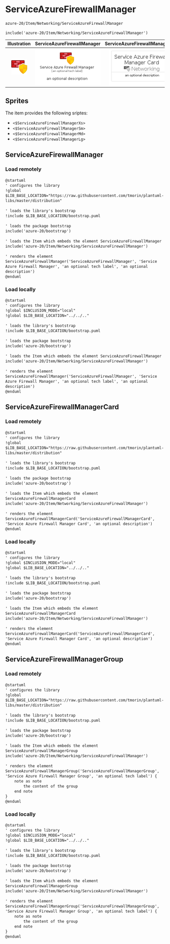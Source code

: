 # ServiceAzureFirewallManager


```text
azure-20/Item/Networking/ServiceAzureFirewallManager
```

```text
include('azure-20/Item/Networking/ServiceAzureFirewallManager')
```



| Illustration | ServiceAzureFirewallManager | ServiceAzureFirewallManagerCard | ServiceAzureFirewallManagerGroup |
| :---: | :---: | :---: | :---: |
| ![illustration for Illustration](../../../azure-20/Item/Networking/ServiceAzureFirewallManager.png) | ![illustration for ServiceAzureFirewallManager](../../../azure-20/Item/Networking/ServiceAzureFirewallManager.Local.png) | ![illustration for ServiceAzureFirewallManagerCard](../../../azure-20/Item/Networking/ServiceAzureFirewallManagerCard.Local.png) | ![illustration for ServiceAzureFirewallManagerGroup](../../../azure-20/Item/Networking/ServiceAzureFirewallManagerGroup.Local.png) |



## Sprites
The item provides the following sriptes:

- `<$ServiceAzureFirewallManagerXs>`
- `<$ServiceAzureFirewallManagerSm>`
- `<$ServiceAzureFirewallManagerMd>`
- `<$ServiceAzureFirewallManagerLg>`





## ServiceAzureFirewallManager

### Load remotely
```plantuml
@startuml
' configures the library
!global $LIB_BASE_LOCATION="https://raw.githubusercontent.com/tmorin/plantuml-libs/master/distribution"

' loads the library's bootstrap
!include $LIB_BASE_LOCATION/bootstrap.puml

' loads the package bootstrap
include('azure-20/bootstrap')

' loads the Item which embeds the element ServiceAzureFirewallManager
include('azure-20/Item/Networking/ServiceAzureFirewallManager')

' renders the element
ServiceAzureFirewallManager('ServiceAzureFirewallManager', 'Service Azure Firewall Manager', 'an optional tech label', 'an optional description')
@enduml
```

### Load locally
```plantuml
@startuml
' configures the library
!global $INCLUSION_MODE="local"
!global $LIB_BASE_LOCATION="../../.."

' loads the library's bootstrap
!include $LIB_BASE_LOCATION/bootstrap.puml

' loads the package bootstrap
include('azure-20/bootstrap')

' loads the Item which embeds the element ServiceAzureFirewallManager
include('azure-20/Item/Networking/ServiceAzureFirewallManager')

' renders the element
ServiceAzureFirewallManager('ServiceAzureFirewallManager', 'Service Azure Firewall Manager', 'an optional tech label', 'an optional description')
@enduml
```

## ServiceAzureFirewallManagerCard

### Load remotely
```plantuml
@startuml
' configures the library
!global $LIB_BASE_LOCATION="https://raw.githubusercontent.com/tmorin/plantuml-libs/master/distribution"

' loads the library's bootstrap
!include $LIB_BASE_LOCATION/bootstrap.puml

' loads the package bootstrap
include('azure-20/bootstrap')

' loads the Item which embeds the element ServiceAzureFirewallManagerCard
include('azure-20/Item/Networking/ServiceAzureFirewallManager')

' renders the element
ServiceAzureFirewallManagerCard('ServiceAzureFirewallManagerCard', 'Service Azure Firewall Manager Card', 'an optional description')
@enduml
```

### Load locally
```plantuml
@startuml
' configures the library
!global $INCLUSION_MODE="local"
!global $LIB_BASE_LOCATION="../../.."

' loads the library's bootstrap
!include $LIB_BASE_LOCATION/bootstrap.puml

' loads the package bootstrap
include('azure-20/bootstrap')

' loads the Item which embeds the element ServiceAzureFirewallManagerCard
include('azure-20/Item/Networking/ServiceAzureFirewallManager')

' renders the element
ServiceAzureFirewallManagerCard('ServiceAzureFirewallManagerCard', 'Service Azure Firewall Manager Card', 'an optional description')
@enduml
```

## ServiceAzureFirewallManagerGroup

### Load remotely
```plantuml
@startuml
' configures the library
!global $LIB_BASE_LOCATION="https://raw.githubusercontent.com/tmorin/plantuml-libs/master/distribution"

' loads the library's bootstrap
!include $LIB_BASE_LOCATION/bootstrap.puml

' loads the package bootstrap
include('azure-20/bootstrap')

' loads the Item which embeds the element ServiceAzureFirewallManagerGroup
include('azure-20/Item/Networking/ServiceAzureFirewallManager')

' renders the element
ServiceAzureFirewallManagerGroup('ServiceAzureFirewallManagerGroup', 'Service Azure Firewall Manager Group', 'an optional tech label') {
    note as note
        the content of the group
    end note
}
@enduml
```

### Load locally
```plantuml
@startuml
' configures the library
!global $INCLUSION_MODE="local"
!global $LIB_BASE_LOCATION="../../.."

' loads the library's bootstrap
!include $LIB_BASE_LOCATION/bootstrap.puml

' loads the package bootstrap
include('azure-20/bootstrap')

' loads the Item which embeds the element ServiceAzureFirewallManagerGroup
include('azure-20/Item/Networking/ServiceAzureFirewallManager')

' renders the element
ServiceAzureFirewallManagerGroup('ServiceAzureFirewallManagerGroup', 'Service Azure Firewall Manager Group', 'an optional tech label') {
    note as note
        the content of the group
    end note
}
@enduml
```

